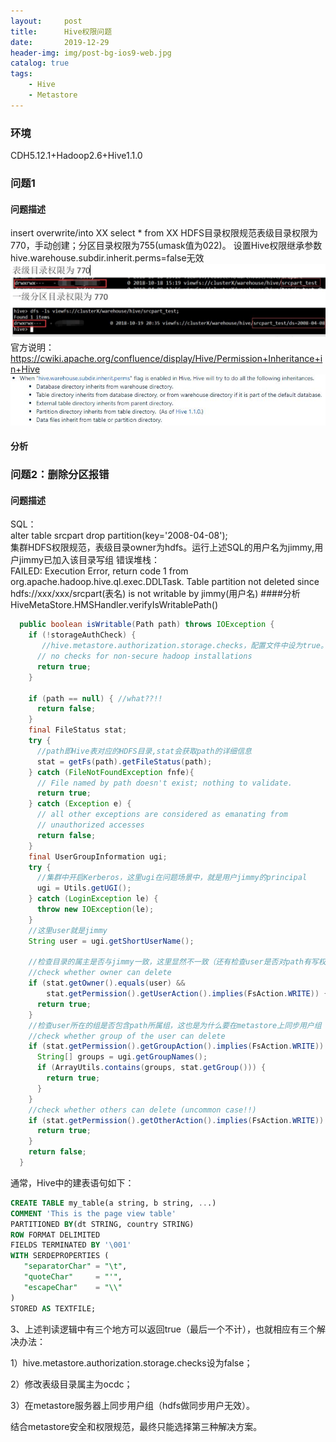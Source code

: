 ```yaml
---
layout:     post
title:      Hive权限问题
date:       2019-12-29
header-img: img/post-bg-ios9-web.jpg
catalog: true
tags:
    - Hive
    - Metastore
---
```


### 环境 
CDH5.12.1+Hadoop2.6+Hive1.1.0  
### 问题1
#### 问题描述
insert overwrite/into XX select * from XX
HDFS目录权限规范表级目录权限为770，手动创建；分区目录权限为755(umask值为022)。
设置Hive权限继承参数hive.warehouse.subdir.inherit.perms=false无效
![](../img/20191229/问题说明.jpg)
官方说明：
https://cwiki.apache.org/confluence/display/Hive/Permission+Inheritance+in+Hive
![](../img/20191229/权限继承参数说明.jpg)
#### 分析
### 问题2：删除分区报错
#### 问题描述
SQL：  
alter table srcpart drop partition(key='2008-04-08');  
集群HDFS权限规范，表级目录owner为hdfs。运行上述SQL的用户名为jimmy,用户jimmy已加入该目录写组
错误堆栈：  
FAILED: Execution Error, return code 1 from org.apache.hadoop.hive.ql.exec.DDLTask. Table partition not deleted since hdfs://xxx/xxx/srcpart(表名) is not writable by jimmy(用户名)
####分析
HiveMetaStore.HMSHandler.verifyIsWritablePath()

```java
  public boolean isWritable(Path path) throws IOException {
    if (!storageAuthCheck) {
	   //hive.metastore.authorization.storage.checks，配置文件中设为true。设置成true时，Hive将会阻止没有权限的用户进行表删除操作。
      // no checks for non-secure hadoop installations
      return true;
    }
    
    if (path == null) { //what??!!
      return false;
    }
    final FileStatus stat;
    try {
      //path即Hive表对应的HDFS目录,stat会获取path的详细信息
      stat = getFs(path).getFileStatus(path);
    } catch (FileNotFoundException fnfe){
      // File named by path doesn't exist; nothing to validate.
      return true;
    } catch (Exception e) {
      // all other exceptions are considered as emanating from
      // unauthorized accesses
      return false;
    }
    final UserGroupInformation ugi;
    try {
      //集群中开启Kerberos，这里ugi在问题场景中，就是用户jimmy的principal
      ugi = Utils.getUGI();
    } catch (LoginException le) {
      throw new IOException(le);
    }
    //这里user就是jimmy
    String user = ugi.getShortUserName();
    
    //检查目录的属主是否与jimmy一致，这里显然不一致（还有检查user是否对path有写权限）
    //check whether owner can delete
    if (stat.getOwner().equals(user) &&
        stat.getPermission().getUserAction().implies(FsAction.WRITE)) {
      return true;
    }
    //检查user所在的组是否包含path所属组，这也是为什么要在metastore上同步用户组
    //check whether group of the user can delete
    if (stat.getPermission().getGroupAction().implies(FsAction.WRITE)) {
      String[] groups = ugi.getGroupNames();
      if (ArrayUtils.contains(groups, stat.getGroup())) {
        return true;
      }
    }
    //check whether others can delete (uncommon case!!)
    if (stat.getPermission().getOtherAction().implies(FsAction.WRITE)) {
      return true;
    }
    return false;
  }
```



通常，Hive中的建表语句如下：
```sql
CREATE TABLE my_table(a string, b string, ...)
COMMENT 'This is the page view table'
PARTITIONED BY(dt STRING, country STRING)
ROW FORMAT DELIMITED
FIELDS TERMINATED BY '\001'
WITH SERDEPROPERTIES (
   "separatorChar" = "\t",
   "quoteChar"     = "'",
   "escapeChar"    = "\\"
)  
STORED AS TEXTFILE;
```
3、上述判读逻辑中有三个地方可以返回true（最后一个不计），也就相应有三个解决办法：

1）hive.metastore.authorization.storage.checks设为false；

2）修改表级目录属主为ocdc；

3）在metastore服务器上同步用户组（hdfs做同步用户无效）。

结合metastore安全和权限规范，最终只能选择第三种解决方案。